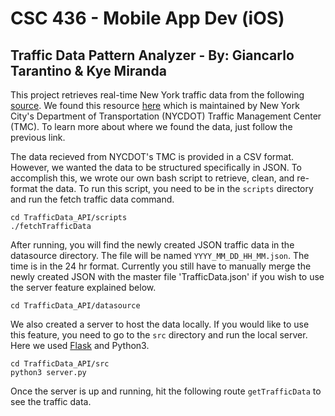 # CSC 436 - Mobile App Dev (iOS)
## Traffic Data Pattern Analyzer - By: Giancarlo Tarantino & Kye Miranda


This project retrieves real-time New York traffic data from the following
[source](http://207.251.86.229/nyc-links-cams/LinkSpeedQuery.txt). We found
this resource [here](https://data.cityofnewyork.us/Transportation/Real-Time-Traffic-Speed-Data/xsat-x5sa)
which is maintained by New York City's Department of Transportation (NYCDOT)
Traffic Management Center (TMC). To learn more about where we found the data,
just follow the previous link.

The data recieved from NYCDOT's TMC is provided in a CSV format. However, we
wanted the data to be structured specifically in JSON. To accomplish this, we
wrote our own bash script to retrieve, clean, and re-format the data. To run
this script, you need to be in the `scripts` directory and run the fetch traffic
data command.

```
cd TrafficData_API/scripts
./fetchTrafficData
```

After running, you will find the newly created JSON traffic data in the
datasource directory. The file will be named `YYYY_MM_DD_HH_MM.json`. The time
is in the 24 hr format. Currently you still have to manually merge the newly
created JSON with the master file 'TrafficData.json' if you wish to use the
server feature explained below.

```
cd TrafficData_API/datasource
```

We also created a server to host the data locally. If you would like to use this
feature, you need to go to the `src` directory and run the local server. Here
we used [Flask](http://flask.pocoo.org/) and Python3.

```
cd TrafficData_API/src
python3 server.py
```

Once the server is up and running, hit the following route `getTrafficData` to
see the traffic data.
